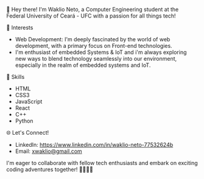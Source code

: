 👋 Hey there! 
    I'm Waklio Neto, a Computer Engineering student at the Federal University of Ceará - UFC with a passion for all things tech!


🌱 Interests

- Web Development: I'm deeply fascinated by the world of web development, with a primary focus on Front-end technologies.
- I'm enthusiast of embedded Systems & IoT and i'm always exploring new ways to blend technology seamlessly into our environment, especially in the realm of embedded systems and IoT.


🚀 Skills

  - HTML
  - CSS3
  - JavaScript
  - React
  - C++
  - Python


🌐 Let's Connect!

- LinkedIn: https://www.linkedin.com/in/waklio-neto-77532624b
- Email: xwaklio@gmail.com

I'm eager to collaborate with fellow tech enthusiasts and embark on exciting coding adventures together! 🚀🐕‍🦺🍃
